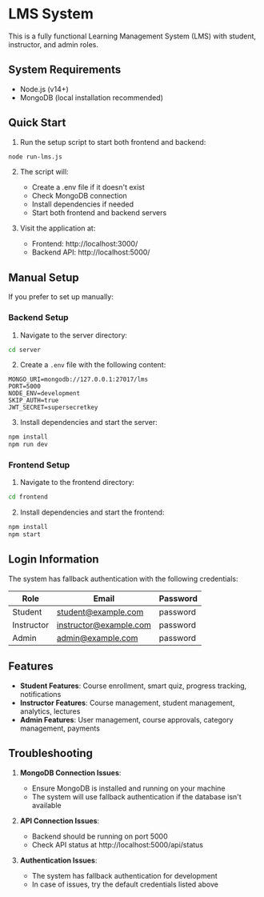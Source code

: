 # LMS System

This is a fully functional Learning Management System (LMS) with student, instructor, and admin roles.

## System Requirements

- Node.js (v14+)
- MongoDB (local installation recommended)

## Quick Start

1. Run the setup script to start both frontend and backend:

```bash
node run-lms.js
```

2. The script will:
   - Create a .env file if it doesn't exist
   - Check MongoDB connection
   - Install dependencies if needed
   - Start both frontend and backend servers

3. Visit the application at:
   - Frontend: http://localhost:3000/
   - Backend API: http://localhost:5000/

## Manual Setup

If you prefer to set up manually:

### Backend Setup

1. Navigate to the server directory:
```bash
cd server
```

2. Create a `.env` file with the following content:
```
MONGO_URI=mongodb://127.0.0.1:27017/lms
PORT=5000
NODE_ENV=development
SKIP_AUTH=true
JWT_SECRET=supersecretkey
```

3. Install dependencies and start the server:
```bash
npm install
npm run dev
```

### Frontend Setup

1. Navigate to the frontend directory:
```bash
cd frontend
```

2. Install dependencies and start the frontend:
```bash
npm install
npm start
```

## Login Information

The system has fallback authentication with the following credentials:

| Role       | Email                   | Password  |
|------------|-------------------------|-----------|
| Student    | student@example.com     | password  |
| Instructor | instructor@example.com  | password  |
| Admin      | admin@example.com       | password  |

## Features

- **Student Features**: Course enrollment, smart quiz, progress tracking, notifications
- **Instructor Features**: Course management, student management, analytics, lectures
- **Admin Features**: User management, course approvals, category management, payments

## Troubleshooting

1. **MongoDB Connection Issues**:
   - Ensure MongoDB is installed and running on your machine
   - The system will use fallback authentication if the database isn't available

2. **API Connection Issues**:
   - Backend should be running on port 5000
   - Check API status at http://localhost:5000/api/status

3. **Authentication Issues**:
   - The system has fallback authentication for development
   - In case of issues, try the default credentials listed above 